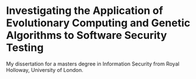 # Investigating the Application of Evolutionary Computing and Genetic Algorithms to Software Security Testing

My dissertation for a masters degree in Information Security from Royal Holloway, University of London.
